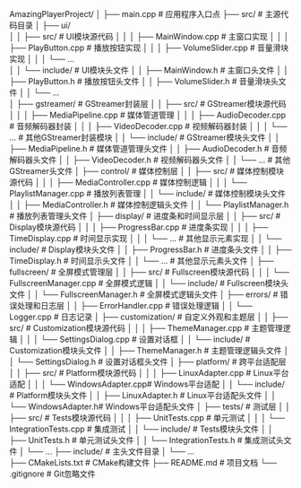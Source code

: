 AmazingPlayerProject/
│
├── main.cpp              # 应用程序入口点
├── src/                  # 主源代码目录
│   ├── ui/                    
│   │   ├── src/              # UI模块源代码
│   │   │   ├── MainWindow.cpp    # 主窗口实现
│   │   │   ├── PlayButton.cpp    # 播放按钮实现
│   │   │   ├── VolumeSlider.cpp  # 音量滑块实现
│   │   │   └── ...              
│   │   └── include/          # UI模块头文件
│   │       ├── MainWindow.h    # 主窗口头文件
│   │       ├── PlayButton.h    # 播放按钮头文件
│   │       ├── VolumeSlider.h  # 音量滑块头文件
│   │       └── ...              
│   ├── gstreamer/            # GStreamer封装层
│   │   ├── src/              # GStreamer模块源代码
│   │   │   ├── MediaPipeline.cpp # 媒体管道管理
│   │   │   ├── AudioDecoder.cpp  # 音频解码器封装
│   │   │   ├── VideoDecoder.cpp  # 视频解码器封装
│   │   │   └── ...               # 其他GStreamer封装模块
│   │   └── include/          # GStreamer模块头文件
│   │       ├── MediaPipeline.h # 媒体管道管理头文件
│   │       ├── AudioDecoder.h  # 音频解码器头文件
│   │       ├── VideoDecoder.h  # 视频解码器头文件
│   │       └── ...              # 其他GStreamer头文件
│   ├── control/              # 媒体控制层
│   │   ├── src/              # 媒体控制模块源代码
│   │   │   ├── MediaController.cpp # 媒体控制逻辑
│   │   │   └── PlaylistManager.cpp # 播放列表管理
│   │   └── include/          # 媒体控制模块头文件
│   │       ├── MediaController.h # 媒体控制逻辑头文件
│   │       └── PlaylistManager.h # 播放列表管理头文件
│   ├── display/              # 进度条和时间显示层
│   │   ├── src/              # Display模块源代码
│   │   │   ├── ProgressBar.cpp   # 进度条实现
│   │   │   ├── TimeDisplay.cpp   # 时间显示实现
│   │   │   └── ...               # 其他显示元素实现
│   │   └── include/          # Display模块头文件
│   │       ├── ProgressBar.h   # 进度条头文件
│   │       ├── TimeDisplay.h   # 时间显示头文件
│   │       └── ...              # 其他显示元素头文件
│   ├── fullscreen/           # 全屏模式管理层
│   │   ├── src/              # Fullscreen模块源代码
│   │   │   └── FullscreenManager.cpp # 全屏模式逻辑
│   │   └── include/          # Fullscreen模块头文件
│   │       └── FullscreenManager.h # 全屏模式逻辑头文件
│   ├── errors/               # 错误处理和日志层
│   │   ├── ErrorHandler.cpp  # 错误处理逻辑
│   │   └── Logger.cpp        # 日志记录
│   ├── customization/        # 自定义外观和主题层
│   │   ├── src/              # Customization模块源代码
│   │   │   ├── ThemeManager.cpp  # 主题管理逻辑
│   │   │   └── SettingsDialog.cpp # 设置对话框
│   │   └── include/          # Customization模块头文件
│   │       ├── ThemeManager.h  # 主题管理逻辑头文件
│   │       └── SettingsDialog.h # 设置对话框头文件
│   ├── platform/             # 跨平台适配层
│   │   ├── src/              # Platform模块源代码
│   │   │   ├── LinuxAdapter.cpp  # Linux平台适配
│   │   │   └── WindowsAdapter.cpp# Windows平台适配
│   │   └── include/          # Platform模块头文件
│   │       ├── LinuxAdapter.h  # Linux平台适配头文件
│   │       └── WindowsAdapter.h# Windows平台适配头文件
│   ├── tests/                # 测试层
│   │   ├── src/              # Tests模块源代码
│   │   │   ├── UnitTests.cpp     # 单元测试
│   │   │   └── IntegrationTests.cpp # 集成测试
│   │   └── include/          # Tests模块头文件
│   │       ├── UnitTests.h     # 单元测试头文件
│   │       └── IntegrationTests.h # 集成测试头文件
│   └── ...
├── include/                  # 主头文件目录
│   └── ...                   
├── CMakeLists.txt            # CMake构建文件
├── README.md                 # 项目文档
└── .gitignore                # Git忽略文件

